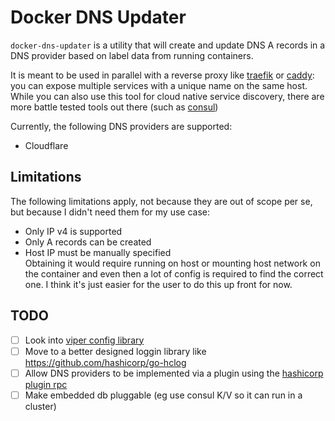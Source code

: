 # Docker DNS Updater
`docker-dns-updater` is a utility that will create and update DNS A records in a DNS provider based on label data from running containers.

It is meant to be used in parallel with a reverse proxy like [traefik](https://traefik.io) or [caddy](https://github.com/lucaslorentz/caddy-docker-proxy): you can expose multiple services with a unique name on the same host. While you can also use this tool for cloud native service discovery, there are more battle tested tools out there (such as [consul](https://consul.io))

Currently, the following DNS providers are supported: 
* Cloudflare

## Limitations
The following limitations apply, not because they are out of scope per se, but because I didn't need them for my use case:
* Only IP v4 is supported
* Only A records can be created
* Host IP must be manually specified  
  Obtaining it would require running on host or mounting host network on the container and even then a lot of config is required to find the correct one. I think it's just easier for the user to do this up front for now.

## TODO
* [ ] Look into [viper config library](https://github.com/spf13/viper)
* [ ] Move to a better designed loggin library like https://github.com/hashicorp/go-hclog
* [ ] Allow DNS providers to be implemented via a plugin using the [hashicorp plugin rpc](https://github.com/hashicorp/go-plugin)
* [ ] Make embedded db pluggable (eg use consul K/V so it can run in a cluster)
